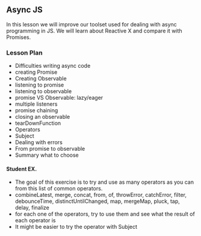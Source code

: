 ## Async JS

In this lesson we will improve our toolset used for dealing with async programming in JS. 
We will learn about Reactive X and compare it with Promises.

### Lesson Plan

- Difficulties writing async code
- creating Promise
- Creating Observable
- listening to promise
- listening to observable
- promise VS Observable: lazy/eager
- multiple listeners
- promise chaining
- closing an observable
- tearDownFunction
- Operators
- Subject
- Dealing with errors
- From promise to observable
- Summary what to choose

#### Student EX.

- The goal of this exercise is to try and use as many operators as you can from this list of common operators. 
- combineLatest, merge, concat, from, of, throwError, catchError, filter, debounceTime, distinctUntilChanged, map, mergeMap, pluck, tap, delay, finalize
- for each one of the operators, try to use them and see what the result of each operator is
- It might be easier to try the operator with Subject
